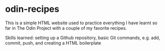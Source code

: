 # odin-recipes

This is a simple HTML website used to practice everything I have learnt so far in The Odin Project with a couple of my favorite recipes.

Skills learned: setting up a Github repository, basic Git commands, e.g. add, commit, push, and creating a HTML boilerplate
